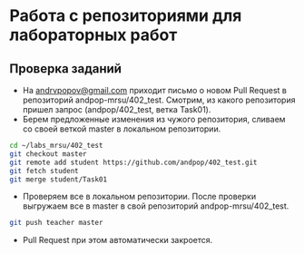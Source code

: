 # Работа с репозиториями для лабораторных работ

## Проверка заданий
* На andrvpopov@gmail.com приходит письмо о новом Pull Request в репозиторий andpop-mrsu/402_test. Смотрим, из какого репозитория пришел запрос (andpop/402_test, ветка Task01).
* Берем предложенные изменения из чужого репозитория, сливаем со своей веткой master в локальном репозитории.
```sh
cd ~/labs_mrsu/402_test
git checkout master
git remote add student https://github.com/andpop/402_test.git
git fetch student
git merge student/Task01
```
* Проверяем все в локальном репозитории. После проверки выгружаем все в master в свой репозиторий andpop-mrsu/402_test.
```sh
git push teacher master
```
* Pull Request при этом автоматически закроется.
